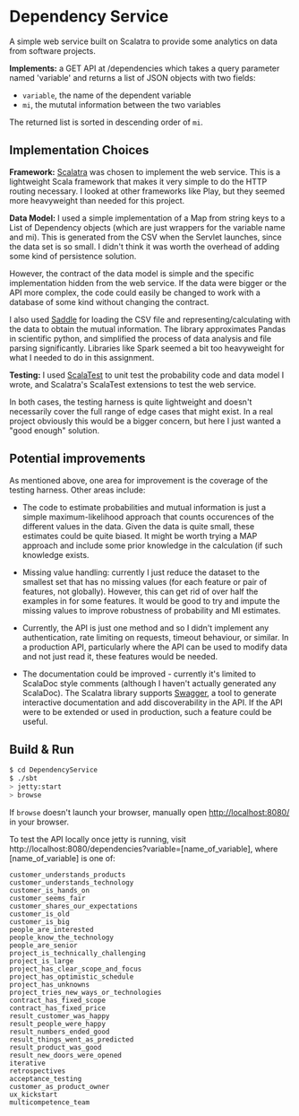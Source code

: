 # Dependency Service #

A simple web service built on Scalatra to provide some analytics on data from software projects.

**Implements:** a GET API at /dependencies which takes a query parameter named 'variable' and returns a list of JSON objects with two fields:
* `variable`, the name of the dependent variable
* `mi`, the mututal information between the two variables

The returned list is sorted in descending order of `mi`. 

## Implementation Choices ##
**Framework:** [Scalatra](http://www.scalatra.org/) was chosen to implement the web service. This is a lightweight Scala framework that makes it very simple to do the HTTP routing necessary. I looked at other frameworks like Play, but they seemed more heavyweight than needed for this project.

**Data Model:** I used a simple implementation of a Map from string keys to a List of Dependency objects (which are just wrappers for the variable name and mi). This is generated from the CSV when the Servlet launches, since the data set is so small. I didn't think it was worth the overhead of adding some kind of persistence solution.

However, the contract of the data model is simple and the specific implementation hidden from the web service. If the data were bigger or the API more complex, the code could easily be changed to work with a database of some kind without changing the contract. 

I also used [Saddle](https://saddle.github.io/) for loading the CSV file and representing/calculating with the data to obtain the mutual information. The library approximates Pandas in scientific python, and simplified the process of data analysis and file parsing significantly. Libraries like Spark seemed a bit too heavyweight for what I needed to do in this assignment.

**Testing:** I used [ScalaTest](http://www.scalatest.org/) to unit test the probability code and data model I wrote, and Scalatra's ScalaTest extensions to test the web service. 

In both cases, the testing harness is quite lightweight and doesn't necessarily cover the full range of edge cases that might exist. In a real project obviously this would be a bigger concern, but here I just wanted a "good enough" solution.

## Potential improvements ##

As mentioned above, one area for improvement is the coverage of the testing harness. Other areas include:

* The code to estimate probabilities and mutual information is just a simple maximum-likelihood approach that counts occurences of the different values in the data. Given the data is quite small, these estimates could be quite biased. It might be worth trying a MAP approach and include some prior knowledge in the calculation (if such knowledge exists. 

* Missing value handling: currently I just reduce the dataset to the smallest set that has no missing values (for each feature or pair of features, not globally). However, this can get rid of over half the examples in for some features. It would be good to try and impute the missing values to improve robustness of probability and MI estimates.

* Currently, the API is just one method and so I didn't implement any authentication, rate limiting on requests, timeout behaviour, or similar. In a production API, particularly where the API can be used to modify data and not just read it, these features would be needed. 

* The documentation could be improved - currently it's limited to ScalaDoc style comments (although I haven't actually generated any ScalaDoc). The Scalatra library supports [Swagger](http://swagger.io/), a tool to generate interactive documentation and add discoverability in the API. If the API were to be extended or used in production, such a feature could be useful.

## Build & Run ##

```sh
$ cd DependencyService
$ ./sbt
> jetty:start
> browse
```

If `browse` doesn't launch your browser, manually open [http://localhost:8080/](http://localhost:8080/) in your browser.

To test the API locally once jetty is running, visit http://localhost:8080/dependencies?variable=[name_of_variable], where [name_of_variable] is one of: 

```
customer_understands_products
customer_understands_technology
customer_is_hands_on
customer_seems_fair
customer_shares_our_expectations
customer_is_old
customer_is_big
people_are_interested
people_know_the_technology
people_are_senior
project_is_technically_challenging
project_is_large
project_has_clear_scope_and_focus
project_has_optimistic_schedule
project_has_unknowns
project_tries_new_ways_or_technologies
contract_has_fixed_scope
contract_has_fixed_price
result_customer_was_happy
result_people_were_happy
result_numbers_ended_good
result_things_went_as_predicted
result_product_was_good
result_new_doors_were_opened
iterative
retrospectives
acceptance_testing
customer_as_product_owner
ux_kickstart
multicompetence_team
```